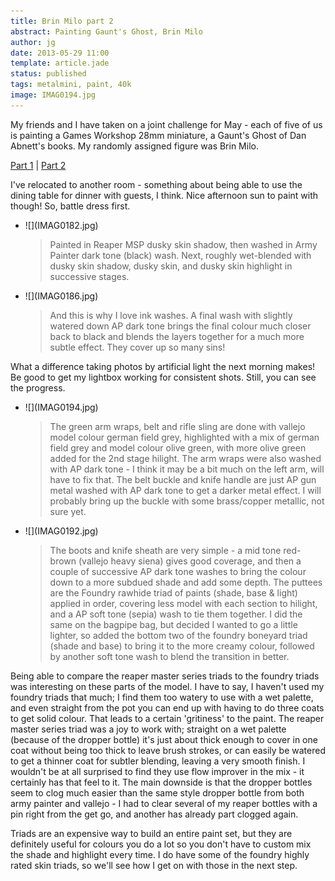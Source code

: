 ```yaml
---
title: Brin Milo part 2
abstract: Painting Gaunt's Ghost, Brin Milo
author: jg
date: 2013-05-29 11:00
template: article.jade
status: published
tags: metalmini, paint, 40k
image: IMAG0194.jpg
---
```

My friends and I have taken on a joint challenge for May - each of five of us is painting a Games Workshop 28mm miniature, a Gaunt's Ghost of Dan Abnett's books. My randomly assigned figure was Brin Milo.

[Part 1](../brin-milo-1/) | [Part 2](../brin-milo-2/)

<span class="more"></span>

I've relocated to another room - something about being able to use the dining table for dinner with guests, I think. Nice afternoon sun to paint with though! So, battle dress first.

<ul class="small-block-grid-1 large-block-grid-2">
	<li>![](IMAG0182.jpg)
		<blockquote>Painted in Reaper MSP dusky skin shadow, then washed in Army Painter dark tone (black) wash. Next, roughly wet-blended with dusky skin shadow, dusky skin, and dusky skin highlight in successive stages.</blockquote>
	</li>
	<li>![](IMAG0186.jpg)
		<blockquote>And this is why I love ink washes. A final wash with slightly watered down AP dark tone brings the final colour much closer back to black and blends the layers together for a much more subtle effect. They cover up so many sins!</blockquote>
	</li>
</ul>

What a difference taking photos by artificial light the next morning makes! Be good to get my lightbox working for consistent shots. Still, you can see the progress.

<ul class="small-block-grid-1 large-block-grid-2">
	<li>![](IMAG0194.jpg)
		<blockquote>The green arm wraps, belt and rifle sling are done with vallejo model colour german field grey, highlighted with a mix of german field grey and model colour olive green, with more olive green added for the 2nd stage hilight. The arm wraps were also washed with AP dark tone - I think it may be a bit much on the left arm, will have to fix that. The belt buckle and knife handle are just AP gun metal washed with AP dark tone to get a darker metal effect. I will probably bring up the buckle with some brass/copper metallic, not sure yet.</blockquote>
	</li>
	<li>![](IMAG0192.jpg)
		<blockquote>The boots and knife sheath are very simple - a mid tone red-brown (vallejo heavy siena) gives good coverage, and then a couple of successive AP dark tone washes to bring the colour down to a more subdued shade and add some depth. The puttees are the Foundry rawhide triad of paints (shade, base &amp; light) applied in order, covering less model with each section to hilight, and a AP soft tone (sepia) wash to tie them together. I did the same on the bagpipe bag, but decided I wanted to go a little lighter, so added the bottom two of the foundry boneyard triad (shade and base) to bring it to the more creamy colour, followed by another soft tone wash to blend the transition in better.</blockquote>
	</li>
</ul>

Being able to compare the reaper master series triads to the foundry triads was interesting on these parts of the model. I have to say, I haven't used my foundry triads that much; I find them too watery to use with a wet palette, and even straight from the pot you can end up with having to do three coats to get solid colour. That leads to a certain 'gritiness' to the paint. The reaper master series triad was a joy to work with; straight on a wet palette (because of the dropper bottle) it's just about thick enough to cover in one coat without being too thick to leave brush strokes, or can easily be watered to get a thinner coat for subtler blending, leaving a very smooth finish. I wouldn't be at all surprised to find they use flow improver in the mix - it certainly has that feel to it. The main downside is that the dropper bottles seem to clog much easier than the same style dropper bottle from both army painter and vallejo - I had to clear several of my reaper bottles with a pin right from the get go, and another has already part clogged again.

Triads are an expensive way to build an entire paint set, but they are definitely useful for colours you do a lot so you don't have to custom mix the shade and highlight every time. I do have some of the foundry highly rated skin triads, so we'll see how I get on with those in the next step.
